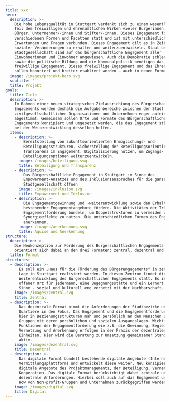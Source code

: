 ```yaml
---
title: xxx
hero:
  description: >-
    Die hohe Lebensqualität in Stuttgart verdankt sich zu einem wesentlichen
    Teil dem freiwilligen und ehrenamtlichen Wirken vieler Bürgerinnen und
    Bürger, Unternehmer/-innen und Stifter/-innen. Dieses Engagement findet in
    verschiedenen Formen und Facetten statt und ist mit unterschiedlichsten
    Erwartungen und Fragen verbunden. Dieses Engagement gilt es in Zeiten
    sozialer Veränderungen zu erhalten und weiterzuentwickeln. Staat und
    Stadtgesellschaft sind auf das bürgerschaftliche Engagement aller
    Einwohnerinnen und Einwohner angewiesen. Auch die Demokratie schlechthin
    sowie die politische Bildung und die Kommunalpolitik benötigen das
    freiwillige Engagement. Dieses freiwillige Engagement und das Ehrenamt
    sollen honoriert und breiter etabliert werden – auch in neuen Formen.
  image: /images/projekt-hero.svg
  subtitle: ' '
  title: Projekt
goals:
  title: Ziele
  description: >-
    Im Rahmen einer neuen strategischen Zielausrichtung des Bürgerschaftlichen
    Engagements werden deshalb die Aufgabenbereiche zwischen der Stadt und
    zivilgesellschaftlichen Organisationen und Unternehmen enger aufeinander
    abgestimmt. Gemeinsam sollen Orte und Formate des Bürgerschaftlichen
    Engagements konzipiert und umgesetzt werden, die das Engagement stärken und
    bei der Weiterentwicklung desselben helfen.
  items:
    - description: >-
        Bereitstellung von zukunftsorientierten Ermöglichungs- und
        Beteiligungsstrukturen. Sicherstellung der Beteiligungsorientierung und
        Transparenz im Engagement. Digitalisierung nutzen, um Zugangs- und
        Beteiligungsoptionen weiterzuentwickeln.
      image: /images/beteiligung.svg
      title: Beteiligung und Transparenz
    - description: >-
        Das Bürgerschaftliche Engagement in Stuttgart im Sinne des
        Empowerment-Ansatzes und des Inklusionsanspruches für die ganze
        Stadtgesellschaft öffnen
      image: /images/inklusion.svg
      title: Empowerment und Inklusion
    - description: >-
        Die Engagementgewinnung und -weiterentwicklung sowie den Erhalt
        bestehender Engagementangebote fördern. Die Aktivitäten der Träger der
        Engagementförderung bündeln, um Doppelstrukturen zu vermeiden und
        Synergieeffekte zu nutzen. Die unterschiedlichen Formen des Engagements
        anerkennen.
      image: /images/anerkennung.svg
      title: Aquise und Anerkennung
structure:
  description: >-
    Die Neukonzeption zur Förderung des Bürgerschaftlichen Engagements
    orientiert sich dabei an den drei Formaten: zentral, dezentral und digital
  title: Format
structures:
  - description: >-
      Es soll ein „Haus für die Förderung des Bürgerengagements" in zentraler
      Lage in Stuttgart realisiert werden. In diesem Zentrum findet die
      Weiterentwicklung des Bürgerschaftlichen Engagements statt. Es ist ein
      offener Ort für jedermann, eine Begegnungsstätte und ein Lernort im besten
      Sinne - sozial und kulturell eng vernetzt mit der Nachbarschaft.
    image: /images/zentral.svg
    title: Zentral
  - description: >-
      Das dezentrale Format nimmt die Anforderungen der Stadtbezirke und
      Quartiere in den Fokus. Das Engagement und die Engagementförderung erfolgt
      hier in Beziehungsstrukturen nah und persönlich an den Menschen und
      Gruppen mit deren persönlichen und sozialen Ausgangslagen. Wichtige
      Funktionen der Engagementförderung wie z.B. die Gewinnung, Begleitung,
      Vernetzung und Anerkennung erfolgen in der Praxis der dezentralen
      Einheiten. Hier wird die Beratung zur Umsetzung gemeinsamer Standards
      aktiv.
    image: /images/dezentral.svg
    title: Dezentral
  - description: >-
      Das digitale Format bündelt bestehende digitale Angebote (Internetangebot,
      Vermittlungsplattform) und entwickelt diese weiter. Neu konzipiert werden
      digitale Angebote des Projektmanagements, der Beteiligung, Vernetzung und
      Kooperation. Das digitale Format berücksichtigt dabei zentrale und
      dezentrale Anforderungen. Hierbei soll auch auf das Engagement und Know
      How von Non-profit-Gruppen und Unternehmen zurückgegriffen werden.
    image: /images/digital.svg
    title: Digital
---
```

<ProjectPage />
